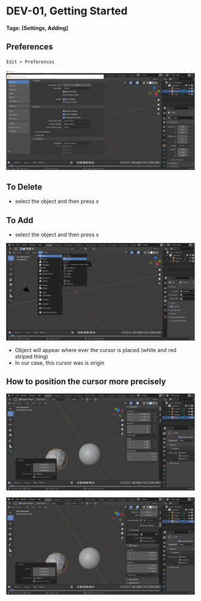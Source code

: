 # DEV-01, Getting Started
#### Tags: [Settings, Adding]

## Preferences

`Edit > Preferences`

![](../images/DEV-01-A.png)

## To Delete

+ select the object and then press x

## To Add

+ select the object and then press x

![](../images/DEV-01-B.png)

+ Object will appear where ever the cursor is placed (white and red striped thing)
+ In our case, this cursor was is origin

## How to position the cursor more precisely

![](../images/DEV-01-C.png)

![](../images/DEV-01-D.png)